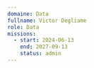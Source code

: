 ```yaml
---
domaine: Data
fullname: Victor Degliame
role: Data
missions:
  - start: 2024-06-13
    end: 2027-09-13
    status: admin
---
```

